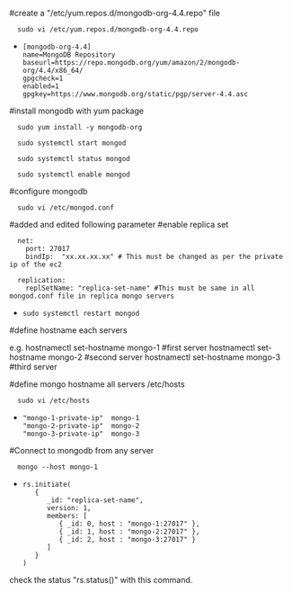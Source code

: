 #create a "/etc/yum.repos.d/mongodb-org-4.4.repo" file

      sudo vi /etc/yum.repos.d/mongodb-org-4.4.repo
-
      [mongodb-org-4.4]
      name=MongoDB Repository
      baseurl=https://repo.mongodb.org/yum/amazon/2/mongodb-org/4.4/x86_64/
      gpgcheck=1
      enabled=1
      gpgkey=https://www.mongodb.org/static/pgp/server-4.4.asc


#install mongodb with yum package 

      sudo yum install -y mongodb-org

      sudo systemctl start mongod

      sudo systemctl status mongod

      sudo systemctl enable mongod


#configure mongodb
      
      sudo vi /etc/mongod.conf

#added and edited following parameter  #enable replica set 

      net:
        port: 27017
        bindIp:  "xx.xx.xx.xx" # This must be changed as per the private ip of the ec2

      replication:
        replSetName: "replica-set-name" #This must be same in all mongod.conf file in replica mongo servers

-
      sudo systemctl restart mongod


#define hostname each servers

e.g.  hostnamectl set-hostname mongo-1   #first server
      hostnamectl set-hostname mongo-2   #second server
      hostnamectl set-hostname mongo-3   #third server

#define mongo hostname all servers /etc/hosts

      sudo vi /etc/hosts 
-
      "mongo-1-private-ip"  mongo-1
      "mongo-2-private-ip"  mongo-2
      "mongo-3-private-ip"  mongo-3


#Connect to mongodb from any server

      mongo --host mongo-1

-
      rs.initiate(
         {
            _id: "replica-set-name",
            version: 1,
            members: [
               { _id: 0, host : "mongo-1:27017" },
               { _id: 1, host : "mongo-2:27017" },
               { _id: 2, host : "mongo-3:27017" }
            ]
         }
      )

check the status "rs.status()" with this command.
